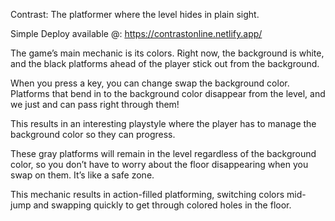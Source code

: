 Contrast: The platformer where the level hides in plain sight.

Simple Deploy available @: https://contrastonline.netlify.app/

The game’s main mechanic is its colors. Right now, the background is white, and the black platforms ahead of the player stick out from the background. 

When you press a key, you can change swap the background color. Platforms that bend in to the background color disappear from the level, and we just and can pass right through them!

This results in an interesting playstyle where the player has to manage the background color so they can progress. 

These gray platforms will remain in the level regardless of the background color, so you don’t have to worry about the floor disappearing when you swap on them. It’s like a safe zone. 

This mechanic results in action-filled platforming, switching colors mid-jump and swapping quickly to get through colored holes in the floor.

